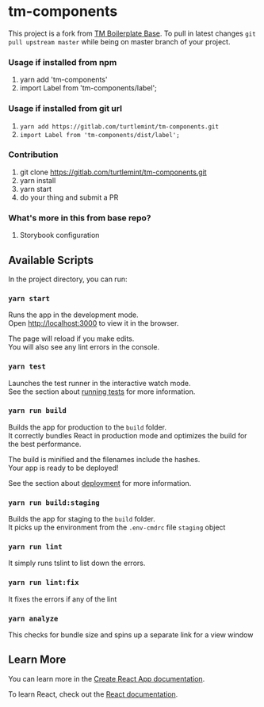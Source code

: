 # tm-components

This project is a fork from [TM Boilerplate Base](https://gitlab.com/turtlemint/tm-boilerplate-base). To pull in latest changes `git pull upstream master` while being on master branch of your project.


### Usage if installed from npm
1. yarn add 'tm-components'
2. import Label from 'tm-components/label';

### Usage if installed from git url

1. `yarn add https://gitlab.com/turtlemint/tm-components.git`
2. `import Label from 'tm-components/dist/label';`

### Contribution

1. git clone https://gitlab.com/turtlemint/tm-components.git
2. yarn install
3. yarn start
4. do your thing and submit a PR


### What's more in this from base repo?

1. Storybook configuration

## Available Scripts

In the project directory, you can run:

### `yarn start`

Runs the app in the development mode.<br>
Open [http://localhost:3000](http://localhost:3000) to view it in the browser.

The page will reload if you make edits.<br>
You will also see any lint errors in the console.

### `yarn test`

Launches the test runner in the interactive watch mode.<br>
See the section about [running tests](https://facebook.github.io/create-react-app/docs/running-tests) for more information.

### `yarn run build`

Builds the app for production to the `build` folder.<br>
It correctly bundles React in production mode and optimizes the build for the best performance.

The build is minified and the filenames include the hashes.<br>
Your app is ready to be deployed!

See the section about [deployment](https://facebook.github.io/create-react-app/docs/deployment) for more information.


### `yarn run build:staging`

Builds the app for staging to the `build` folder. <br>
It picks up the environment from the `.env-cmdrc` file `staging` object

### `yarn run lint`

It simply runs tslint to list down the errors.

### `yarn run lint:fix`

It fixes the errors if any of the lint


### `yarn analyze`

This checks for bundle size and spins up a separate link for a view window

## Learn More

You can learn more in the [Create React App documentation](https://facebook.github.io/create-react-app/docs/getting-started).

To learn React, check out the [React documentation](https://reactjs.org/).